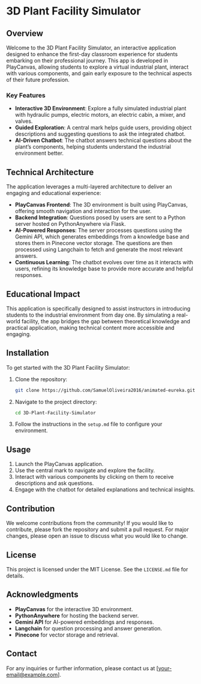 
# 3D Plant Facility Simulator

## Overview

Welcome to the 3D Plant Facility Simulator, an interactive application designed to enhance the first-day classroom experience for students embarking on their professional journey. This app is developed in PlayCanvas, allowing students to explore a virtual industrial plant, interact with various components, and gain early exposure to the technical aspects of their future profession.

### Key Features

- **Interactive 3D Environment**: Explore a fully simulated industrial plant with hydraulic pumps, electric motors, an electric cabin, a mixer, and valves.
- **Guided Exploration**: A central mark helps guide users, providing object descriptions and suggesting questions to ask the integrated chatbot.
- **AI-Driven Chatbot**: The chatbot answers technical questions about the plant’s components, helping students understand the industrial environment better.

## Technical Architecture

The application leverages a multi-layered architecture to deliver an engaging and educational experience:

- **PlayCanvas Frontend**: The 3D environment is built using PlayCanvas, offering smooth navigation and interaction for the user.
- **Backend Integration**: Questions posed by users are sent to a Python server hosted on PythonAnywhere via Flask.
- **AI-Powered Responses**: The server processes questions using the Gemini API, which generates embeddings from a knowledge base and stores them in Pinecone vector storage. The questions are then processed using Langchain to fetch and generate the most relevant answers.
- **Continuous Learning**: The chatbot evolves over time as it interacts with users, refining its knowledge base to provide more accurate and helpful responses.

## Educational Impact

This application is specifically designed to assist instructors in introducing students to the industrial environment from day one. By simulating a real-world facility, the app bridges the gap between theoretical knowledge and practical application, making technical content more accessible and engaging.

## Installation

To get started with the 3D Plant Facility Simulator:

1. Clone the repository:
    ```bash
    git clone https://github.com/SamuelOliveira2016/animated-eureka.git
    ```
2. Navigate to the project directory:
    ```bash
    cd 3D-Plant-Facility-Simulator
    ```
3. Follow the instructions in the `setup.md` file to configure your environment.

## Usage

1. Launch the PlayCanvas application.
2. Use the central mark to navigate and explore the facility.
3. Interact with various components by clicking on them to receive descriptions and ask questions.
4. Engage with the chatbot for detailed explanations and technical insights.

## Contribution

We welcome contributions from the community! If you would like to contribute, please fork the repository and submit a pull request. For major changes, please open an issue to discuss what you would like to change.

## License

This project is licensed under the MIT License. See the `LICENSE.md` file for details.

## Acknowledgments

- **PlayCanvas** for the interactive 3D environment.
- **PythonAnywhere** for hosting the backend server.
- **Gemini API** for AI-powered embeddings and responses.
- **Langchain** for question processing and answer generation.
- **Pinecone** for vector storage and retrieval.

## Contact

For any inquiries or further information, please contact us at [your-email@example.com].
